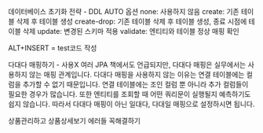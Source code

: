 데이터베이스 초기화 전략 - DDL AUTO 옵션
none: 사용하지 않음
create: 기존 테이블 삭제 후 테이블 생성
create-drop: 기존 테이블 삭제 후 테이블 생성, 종료 시점에 테이블 삭제
update: 변경된 스키마 적용
validate: 엔티티와 테이블 정상 매핑 확인


ALT+INSERT = test코드 작성




다대다 매핑하기 - 사용X
여러 JPA 책에서도 언급되지만, 다대다 매핑은 실무에서는 사용하지 않는 매핑 관계입니다. 
다대다 매핑을 사용하지 않는 이유는 연결 테이블에는 컬럼을 추가할 수 없기 때문입니다. 연결 테이블에는 조인 
컬럼 뿐 아니라 추가 컬럼들이 필요한 경우가 많습니다. 또한 엔티티를 조회할 때 어떤 쿼리문이 실행될지 예측하기도 쉽지 않습니다. 
따라서 다대다 매핑이 아닌 일대다, 다대일 매핑으로 설정하시면 됩니다.



상품관리하고 상품상세보기 에러들 꼭해결하기 
